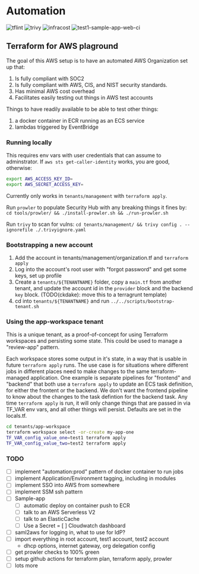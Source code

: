 # Automation

![tflint](https://github.com/ckdake/automation/actions/workflows/tflint.yml/badge.svg)
![trivy](https://github.com/ckdake/automation/actions/workflows/trivy.yml/badge.svg)
![infracost](https://github.com/ckdake/automation/actions/workflows/infracost.yml/badge.svg)
![test1-sample-app-web-ci](https://github.com/ckdake/automation/actions/workflows/test1-sample-app-web-ci.yml/badge.svg)

## Terraform for AWS plaground

The goal of this AWS setup is to have an automated AWS Organization set up that:

1. Is fully compliant with SOC2
1. Is fully compliant with AWS, CIS, and NIST security standards.
1. Has minimal AWS cost overhead
1. Facilitates easily testing out things in AWS test accounts

Things to have readily available to be able to test other things:

1. a docker container in ECR running as an ECS service
1. lambdas triggered by EventBridge

### Running locally

This requires env vars with user credentials that can assume to adminstrator.
If `aws sts get-caller-identity` works, you are good, otherwise:

```bash
export AWS_ACCESS_KEY_ID=
export AWS_SECRET_ACCESS_KEY=
```

Currently only works in `tenants/management` with `terraform apply`.

Run `prowler` to populate Security Hub with any breaking things it fines by:
`cd tools/prowler/ && ./install-prowler.sh && ./run-prowler.sh`

Run `trivy` to scan for vulns:
`cd tenants/management/ && trivy config . --ignorefile ./.trivyignore.yaml`

### Bootstrapping a new account

1. Add the account in tenants/management/organization.tf and `terraform apply`
1. Log into the account's root user with "forgot password" and get some keys, set up profile
1. Create a  `tenants/${TENANTNAME}` folder, copy a `main.tf` from another tenant,
   and update the account id in the `provider` block and the backend `key` block.
   (TODO(ckdake): move this to a terragrunt template)
1. cd into `tenants/${TENANTNAME}` and run `../../scripts/bootstrap-tenant.sh`

### Using the app-workspace tenant

This is a unique tenant, as a proof-of-concept for using Terraform workspaces and
persisting some state. This could be used to manage a "review-app" pattern.

Each workspace stores some output in it's state, in a way that is usable in future
`terraform apply` runs. The use case is for situations where different jobs in different
places need to make changes to the same terraform-managed application. One example is
separate pipelines for "frontend" and "backend" that both use a `terraform apply` to
update an ECS task definition, for either the frontent or the backend. We don't want
the frontend pipeline to know about the changes to the task defintion for the backend
task. Any time `terraform apply` is run, it will only change things that are passed in
via TF_VAR env vars, and all other things will persist. Defaults are set in the locals.tf.

```bash
cd tenants/app-workspace
terraform workspace select -or-create my-app-one
TF_VAR_config_value_one=test1 terraform apply
TF_VAR_config_value_two=test2 terraform apply
```

### TODO

- [ ] implement "automation:prod" pattern of docker container to run jobs
- [ ] implement Application/Environment tagging, including in modules
- [ ] implement SSO into AWS from somewhere
- [ ] implement SSM ssh pattern
- [ ] Sample-app
  - [ ] automatic deploy on container push to ECR
  - [ ] talk to an AWS Serverless V2
  - [ ] talk to an ElasticCache
  - [ ] Use a Secret
  = [ ] Cloudwatch dashboard
- [ ] saml2aws for logging in, what to use for IdP?
- [ ] import everything in root account, test1 account, test2 account
  - dhcp options, internet gateway, org delegation config
- [ ] get prowler checks to 100% green
- [ ] setup github actions for terraform plan, terraform apply, prowler
- [ ] lots more
